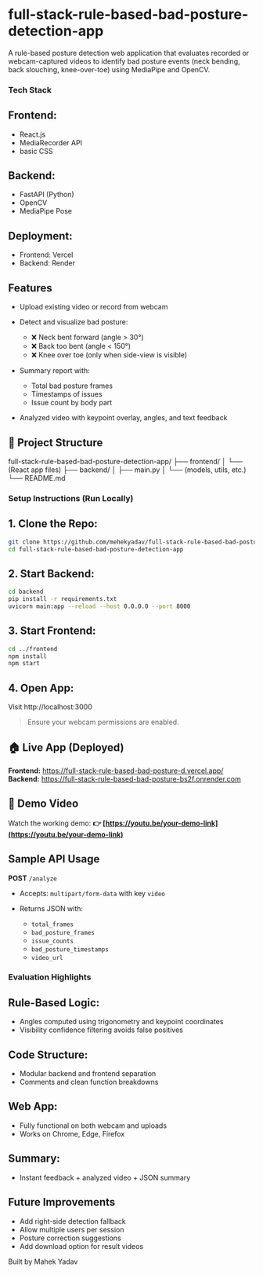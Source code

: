 # full-stack-rule-based-bad-posture-detection-app

A rule-based posture detection web application that evaluates recorded or webcam-captured videos to identify bad posture events (neck bending, back slouching, knee-over-toe) using MediaPipe and OpenCV.

### Tech Stack

## Frontend:

* React.js
* MediaRecorder API
* basic CSS

## Backend:

* FastAPI (Python)
* OpenCV
* MediaPipe Pose

## Deployment:

* Frontend: Vercel
* Backend: Render

## Features

* Upload existing video or record from webcam
* Detect and visualize bad posture:

  * ❌ Neck bent forward (angle > 30°)
  * ❌ Back too bent (angle < 150°)
  * ❌ Knee over toe (only when side-view is visible)
* Summary report with:

  * Total bad posture frames
  * Timestamps of issues
  * Issue count by body part
* Analyzed video with keypoint overlay, angles, and text feedback

## 📁 Project Structure

full-stack-rule-based-bad-posture-detection-app/
├── frontend/
│   └── (React app files)
├── backend/
│   ├── main.py
│   └── (models, utils, etc.)
└── README.md

### Setup Instructions (Run Locally)

## 1. Clone the Repo:

```bash
git clone https://github.com/mehekyadav/full-stack-rule-based-bad-posture-detection-app.git
cd full-stack-rule-based-bad-posture-detection-app
```

## 2. Start Backend:

```bash
cd backend
pip install -r requirements.txt
uvicorn main:app --reload --host 0.0.0.0 --port 8000
```

## 3. Start Frontend:

```bash
cd ../frontend
npm install
npm start
```

## 4. Open App:

Visit http://localhost:3000
> Ensure your webcam permissions are enabled.

## 🏠 Live App (Deployed)

**Frontend:** https://full-stack-rule-based-bad-posture-d.vercel.app/
**Backend:** https://full-stack-rule-based-bad-posture-bs2f.onrender.com

## 🎥 Demo Video
Watch the working demo:
**👉 [https://youtu.be/your-demo-link](https://youtu.be/your-demo-link)**


## Sample API Usage

**POST** `/analyze`

* Accepts: `multipart/form-data` with key `video`
* Returns JSON with:

  * `total_frames`
  * `bad_posture_frames`
  * `issue_counts`
  * `bad_posture_timestamps`
  * `video_url`

### Evaluation Highlights

## Rule-Based Logic:

* Angles computed using trigonometry and keypoint coordinates
* Visibility confidence filtering avoids false positives

## Code Structure:

* Modular backend and frontend separation
* Comments and clean function breakdowns

## Web App:

* Fully functional on both webcam and uploads
* Works on Chrome, Edge, Firefox

## Summary:

* Instant feedback + analyzed video + JSON summary

## Future Improvements

* Add right-side detection fallback
* Allow multiple users per session
* Posture correction suggestions
* Add download option for result videos

Built by Mahek Yadav
